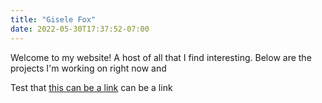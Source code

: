 ```yaml
---
title: "Gisele Fox"
date: 2022-05-30T17:37:52-07:00
---
```


Welcome to my website! A host of all that I find interesting. Below are the projects I'm working on right now and 

Test that [this can be a link](/another-post) can be a link